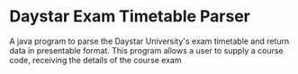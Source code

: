 # Daystar Exam Timetable Parser

A java program to parse the Daystar University's exam timetable and return data
in presentable format. This program allows a user to supply a course code, receiving the
details of the course exam


